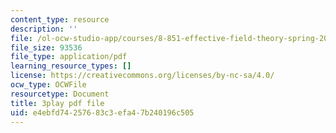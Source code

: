 ```yaml
---
content_type: resource
description: ''
file: /ol-ocw-studio-app/courses/8-851-effective-field-theory-spring-2013/e4ebfd74257683c3efa47b240196c505_WB8r7CU7clk.pdf
file_size: 93536
file_type: application/pdf
learning_resource_types: []
license: https://creativecommons.org/licenses/by-nc-sa/4.0/
ocw_type: OCWFile
resourcetype: Document
title: 3play pdf file
uid: e4ebfd74-2576-83c3-efa4-7b240196c505
---
```

